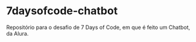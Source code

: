 # 7daysofcode-chatbot
Repositório para o desafio de 7 Days of Code, em que é feito um Chatbot, da Alura.
